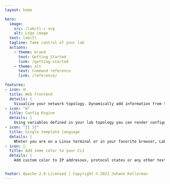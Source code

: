 ```yaml
---
layout: home

hero:
  image:
    src: /labctl-r.svg
    alt: Logo image
  text: labctl
  tagline: Take control of your lab
  actions:
    - theme: brand
      text: Getting Started
      link: /getting-started
    - theme: alt
      text: Command reference
      link: /reference/

features:
- icon: 🌐
  title: Web frontend
  details: |
    Visualize your network topology. Dynamically add information from the lab topology definition, variables defined in the topo file, magic variables created by the Config Engine and state of your network elements
- icon: "⚙️"
  title: Config Engine
  details: |
    Using variables defined in your lab topology you can render configuration snippets using the go template language.
- icon: "{{ }}"
  title: Single template language
  details: |
    Wheter you are on a Linux terminal or in your favorite browser, Labctl ensures you only have to know a single template language
- icon: 🎨
  title: Add some color to your CLI
  details: |
    Add custom color to IP addresses, protocol states or any other text you would like to visually enhance. Labctl uses your standard SSH/telnet tools, but only adds the relevant color locally.


footer: Apache 2.0 Licensed | Copyright © 2022 Johann Kellerman
---
```

